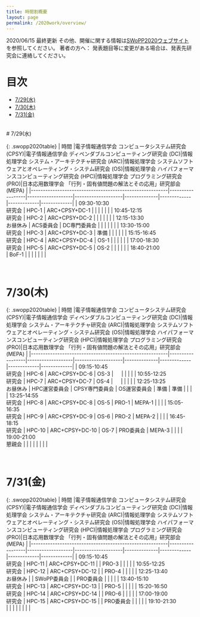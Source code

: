 ```yaml
---
title: 時間割概要
layout: page
permalink: /2020work/overview/
---
```


2020/06/15 最終更新
その他、開催に関する情報は[SWoPP2020ウェブサイト](https://sites.google.com/site/swoppweb/swopp2020/) を参照してください。
著者の方へ： 発表題目等に変更がある場合は、発表先研究会に連絡してください。

# 目次

- [7/29(水)](#729水)
- [7/30(木)](#730木)
- [7/31(金)](#731金)




<br/>
# 7/29(水)

{: .swopp2020table}
| 時間                                                    |電子情報通信学会 コンピュータシステム研究会 (CPSY)|電子情報通信学会 ディペンダブルコンピューティング研究会 (DC)|情報処理学会 システム・アーキテクチャ研究会 (ARC)|情報処理学会 システムソフトウェアとオペレーティング・システム研究会 (OS)|情報処理学会 ハイパフォーマンスコンピューティング研究会 (HPC)|情報処理学会 プログラミング研究会 (PRO)|日本応用数理学会 「行列・固有値問題の解法とその応用」研究部会 (MEPA) |
|---------------------------------------------------------|------------------|-------------------|--------------------|--------------|-------------|-------------|-------------|
| 09:30-10:30<br/>研究会                                  | HPC-1            | ARC+CPSY+DC-1     |                    |              |             |             |             |
| 10:45-12:15<br/>研究会                                  | HPC-2            | ARC+CPSY+DC-2     |                    |              |             |             |             |
| 12:15-13:30<br/>お昼休み                                | ACS委員会        | DC専門委員会      |                    |              |             |             |             |
| 13:30-15:00<br/>研究会                                  | HPC-3            | ARC+CPSY+DC-3     | 準備               |              |             |             |             |
| 15:15-16:45<br/>研究会                                  | HPC-4            | ARC+CPSY+DC-4     | OS-1               |              |             |             |             |
| 17:00-18:30<br/>研究会                                  | HPC-5            | ARC+CPSY+DC-5     | OS-2               |              |             |             |             |
| 18:40-21:00<br/>                                        | BoF-1            |                   |                    |              |             |             |             |

<br/>

# 7/30(木)

{: .swopp2020table}
| 時間                                                    |電子情報通信学会 コンピュータシステム研究会 (CPSY)|電子情報通信学会 ディペンダブルコンピューティング研究会 (DC)|情報処理学会 システム・アーキテクチャ研究会 (ARC)|情報処理学会 システムソフトウェアとオペレーティング・システム研究会 (OS)|情報処理学会 ハイパフォーマンスコンピューティング研究会 (HPC)|情報処理学会 プログラミング研究会 (PRO)|日本応用数理学会 「行列・固有値問題の解法とその応用」研究部会 (MEPA) |
|---------------------------------------------------------|------------------|-------------------|--------------------|--------------|-------------|-------------|-------------|
| 09:15-10:45<br/>研究会                                  | HPC-6            | ARC+CPSY+DC-6     | OS-3               | 　           |             |             |             |
| 10:55-12:25<br/>研究会                                  | HPC-7            | ARC+CPSY+DC-7     | OS-4               |   　         |             |             |             |
| 12:25-13:25<br/>お昼休み                                | HPC運営委員会    | CPSY専門委員会        | OS運営委員会       | 準備         | 準備        |             |             |
| 13:25-14:55<br/>研究会                                  | HPC-8            | ARC+CPSY+DC-8     | OS-5               | PRO-1        | MEPA-1      |             |             |
| 15:05-16:35<br/>研究会                                  | HPC-9            | ARC+CPSY+DC-9     | OS-6               | PRO-2        | MEPA-2      |             |             |
| 16:45-18:15<br/>研究会                                  | HPC-10           | ARC+CPSY+DC-10    | OS-7               | PRO委員会    | MEPA-3      |             |             |
| 19:00-21:00<br/>懇親会                                  |                  |                   |                    |              |             |             |             |

<br/>

# 7/31(金)

{: .swopp2020table}
| 時間                                                    |電子情報通信学会 コンピュータシステム研究会 (CPSY)|電子情報通信学会 ディペンダブルコンピューティング研究会 (DC)|情報処理学会 システム・アーキテクチャ研究会 (ARC)|情報処理学会 システムソフトウェアとオペレーティング・システム研究会 (OS)|情報処理学会 ハイパフォーマンスコンピューティング研究会 (HPC)|情報処理学会 プログラミング研究会 (PRO)|日本応用数理学会 「行列・固有値問題の解法とその応用」研究部会 (MEPA) |
|---------------------------------------------------------|------------------|-------------------|--------------------|--------------|-------------|-------------|-------------|
| 09:15-10:45<br/>研究会                                  | HPC-11           | ARC+CPSY+DC-11    |                    | PRO-3        |             |             |             |
| 10:55-12:25<br/>研究会                                  | HPC-12           | ARC+CPSY+DC-12    |                    | PRO-4        |             |             |             |
| 12:25-13:40<br/>お昼休み                                |                  | SWoPP委員会       |                    | PRO委員会    |             |             |             |
| 13:40-15:10<br/>研究会                                  | HPC-13           | ARC+CPSY+DC-13    |                    | PRO-5        |             |             |             |
| 15:20-16:50<br/>研究会                                  | HPC-14           | ARC+CPSY+DC-14    |                    | PRO-6        |             |             |             |
| 17:00-19:00<br/>研究会                                  | HPC-15           | ARC+CPSY+DC-15    |                    | PRO委員会    |             |             |             |
| 19:10-21:30<br/>                                        |                  |                   |                    |              |             |             |             |
